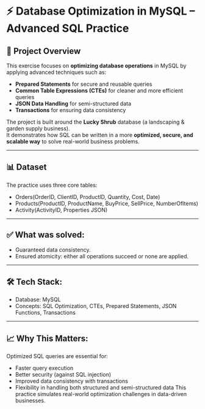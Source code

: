 # ⚡ Database Optimization in MySQL – Advanced SQL Practice

## 🚀 Project Overview
This exercise focuses on **optimizing database operations** in MySQL by applying advanced techniques such as:
- **Prepared Statements** for secure and reusable queries
- **Common Table Expressions (CTEs)** for cleaner and more efficient queries
- **JSON Data Handling** for semi-structured data
- **Transactions** for ensuring data consistency  

The project is built around the **Lucky Shrub** database (a landscaping & garden supply business).  
It demonstrates how SQL can be written in a more **optimized, secure, and scalable way** to solve real-world business problems.  

---

## 📊 Dataset
The practice uses three core tables:  
- Orders(OrderID, ClientID, ProductID, Quantity, Cost, Date)
- Products(ProductID, ProductName, BuyPrice, SellPrice, NumberOfItems)
- Activity(ActivityID, Properties JSON)

---

## ✅ What was solved:
  - Guaranteed data consistency.
  - Ensured atomicity: either all operations succeed or none are applied.

---

## 🛠 Tech Stack:
  - Database: MySQL
  - Concepts: SQL Optimization, CTEs, Prepared Statements, JSON Functions, Transactions

---

## 📈 Why This Matters:
Optimized SQL queries are essential for:
  - Faster query execution
  - Better security (against SQL injection)
  - Improved data consistency with transactions
  - Flexibility in handling both structured and semi-structured data
This practice simulates real-world optimization challenges in data-driven businesses.
